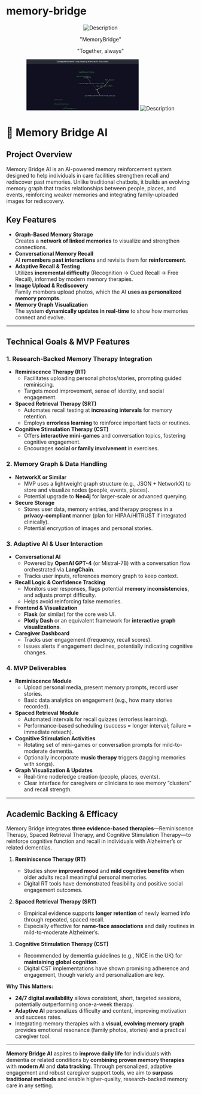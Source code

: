 # memory-bridge

<p align="center">
  <img src="https://github.com/user-attachments/assets/fe4f75ef-d8ca-4456-8202-6167dd3ae9e1" alt="Description" width="300">
  <p  align="center">"MemoryBridge"</p>
  <p  align="center">"Together, always"</p>
</p>

<p align="center">
  <img src="map.PNG" alt="Description" width="300">
  <img src="https://github.com/user-attachments/assets/10a67e76-63c4-4769-a784-900580a21341" alt="Description" width="300">
</p>


# 🧠 Memory Bridge AI

## Project Overview
Memory Bridge AI is an AI-powered memory reinforcement system designed to help individuals in care facilities strengthen recall and rediscover past memories. Unlike traditional chatbots, it builds an evolving memory graph that tracks relationships between people, places, and events, reinforcing weaker memories and integrating family-uploaded images for rediscovery.

## Key Features
- **Graph-Based Memory Storage**  
  Creates a **network of linked memories** to visualize and strengthen connections.
- **Conversational Memory Recall**  
  AI **remembers past interactions** and revisits them for **reinforcement**.
- **Adaptive Recall & Testing**  
  Utilizes **incremental difficulty** (Recognition → Cued Recall → Free Recall), informed by modern memory therapies.
- **Image Upload & Rediscovery**  
  Family members upload photos, which the AI **uses as personalized memory prompts**.
- **Memory Graph Visualization**  
  The system **dynamically updates in real-time** to show how memories connect and evolve.

---

## Technical Goals & MVP Features

### 1. Research-Backed Memory Therapy Integration
- **Reminiscence Therapy (RT)**  
  - Facilitates uploading personal photos/stories, prompting guided reminiscing.  
  - Targets mood improvement, sense of identity, and social engagement.
- **Spaced Retrieval Therapy (SRT)**  
  - Automates recall testing at **increasing intervals** for memory retention.  
  - Employs **errorless learning** to reinforce important facts or routines.
- **Cognitive Stimulation Therapy (CST)**  
  - Offers **interactive mini-games** and conversation topics, fostering cognitive engagement.  
  - Encourages **social or family involvement** in exercises.

### 2. Memory Graph & Data Handling
- **NetworkX or Similar**  
  - MVP uses a lightweight graph structure (e.g., JSON + NetworkX) to store and visualize nodes (people, events, places).  
  - Potential upgrade to **Neo4j** for larger-scale or advanced querying.
- **Secure Storage**  
  - Stores user data, memory entries, and therapy progress in a **privacy-compliant** manner (plan for HIPAA/HITRUST if integrated clinically).  
  - Potential encryption of images and personal stories.

### 3. Adaptive AI & User Interaction
- **Conversational AI**  
  - Powered by **OpenAI GPT-4** (or Mistral-7B) with a conversation flow orchestrated via **LangChain**.  
  - Tracks user inputs, references memory graph to keep context.
- **Recall Logic & Confidence Tracking**  
  - Monitors user responses, flags potential **memory inconsistencies**, and adjusts prompt difficulty.  
  - Helps avoid reinforcing false memories.
- **Frontend & Visualization**  
  - **Flask** (or similar) for the core web UI.  
  - **Plotly Dash** or an equivalent framework for **interactive graph visualizations**.
- **Caregiver Dashboard**  
  - Tracks user engagement (frequency, recall scores).  
  - Issues alerts if engagement declines, potentially indicating cognitive changes.

### 4. MVP Deliverables
- **Reminiscence Module**  
  - Upload personal media, present memory prompts, record user stories.  
  - Basic data analytics on engagement (e.g., how many stories recorded).
- **Spaced Retrieval Module**  
  - Automated intervals for recall quizzes (errorless learning).  
  - Performance-based scheduling (success = longer interval; failure = immediate reteach).
- **Cognitive Stimulation Activities**  
  - Rotating set of mini-games or conversation prompts for mild-to-moderate dementia.  
  - Optionally incorporate **music therapy** triggers (tagging memories with songs).
- **Graph Visualization & Updates**  
  - Real-time node/edge creation (people, places, events).  
  - Clear interface for caregivers or clinicians to see memory “clusters” and recall strength.

---

## Academic Backing & Efficacy
Memory Bridge integrates **three evidence-based therapies**—Reminiscence Therapy, Spaced Retrieval Therapy, and Cognitive Stimulation Therapy—to reinforce cognitive function and recall in individuals with Alzheimer’s or related dementias.

1. **Reminiscence Therapy (RT)**
   - Studies show **improved mood** and **mild cognitive benefits** when older adults recall meaningful personal memories.
   - Digital RT tools have demonstrated feasibility and positive social engagement outcomes.

2. **Spaced Retrieval Therapy (SRT)**
   - Empirical evidence supports **longer retention** of newly learned info through repeated, spaced recall.
   - Especially effective for **name-face associations** and daily routines in mild-to-moderate Alzheimer’s.

3. **Cognitive Stimulation Therapy (CST)**
   - Recommended by dementia guidelines (e.g., NICE in the UK) for **maintaining global cognition**.
   - Digital CST implementations have shown promising adherence and engagement, though variety and personalization are key.

**Why This Matters:**  
- **24/7 digital availability** allows consistent, short, targeted sessions, potentially outperforming once-a-week therapy.  
- **Adaptive AI** personalizes difficulty and content, improving motivation and success rates.  
- Integrating memory therapies with a **visual, evolving memory graph** provides emotional resonance (family photos, stories) and a practical caregiver tool.

---

**Memory Bridge AI** aspires to **improve daily life** for individuals with dementia or related conditions by **combining proven memory therapies** with **modern AI** and **data tracking**. Through personalized, adaptive engagement and robust caregiver support tools, we aim to **surpass traditional methods** and enable higher-quality, research-backed memory care in any setting.
